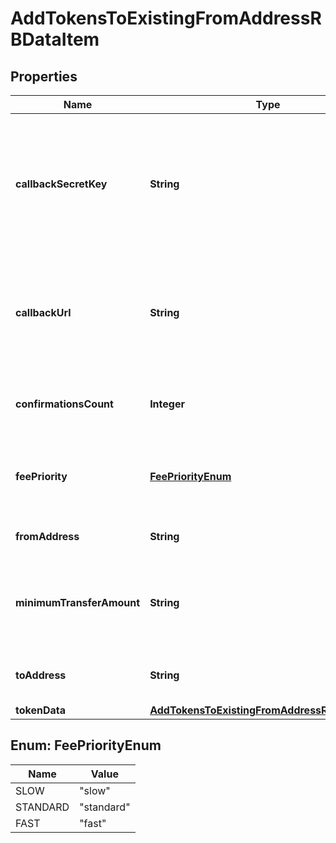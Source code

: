 

# AddTokensToExistingFromAddressRBDataItem


## Properties

| Name | Type | Description | Notes |
|------------ | ------------- | ------------- | -------------|
|**callbackSecretKey** | **String** | Represents the Secret Key value provided by the customer. This field is used for security purposes during the callback notification, in order to prove the sender of the callback as Crypto APIs. For more information please see our [Documentation](https://developers.cryptoapis.io/technical-documentation/general-information/callbacks#callback-security). |  [optional] |
|**callbackUrl** | **String** | Represents the URL that is set by the customer where the callback will be received at. The callback notification will be received only if and when the event occurs. &#x60;We support ONLY httpS type of protocol&#x60;. |  |
|**confirmationsCount** | **Integer** | Represents the number of confirmations, i.e. the amount of blocks that have been built on top of this block. |  |
|**feePriority** | [**FeePriorityEnum**](#FeePriorityEnum) | Represents the fee priority of the automation, whether it is \&quot;SLOW\&quot;, \&quot;STANDARD\&quot; or \&quot;FAST\&quot;. |  |
|**fromAddress** | **String** | Represents the hash of the address that forwards the tokens. |  |
|**minimumTransferAmount** | **String** | Represents the minimum transfer amount of the currency in the &#x60;fromAddress&#x60; that can be allowed for an automatic forwarding. |  |
|**toAddress** | **String** | Represents the hash of the address the currency is forwarded to. |  |
|**tokenData** | [**AddTokensToExistingFromAddressRBTokenData**](AddTokensToExistingFromAddressRBTokenData.md) |  |  |



## Enum: FeePriorityEnum

| Name | Value |
|---- | -----|
| SLOW | &quot;slow&quot; |
| STANDARD | &quot;standard&quot; |
| FAST | &quot;fast&quot; |



